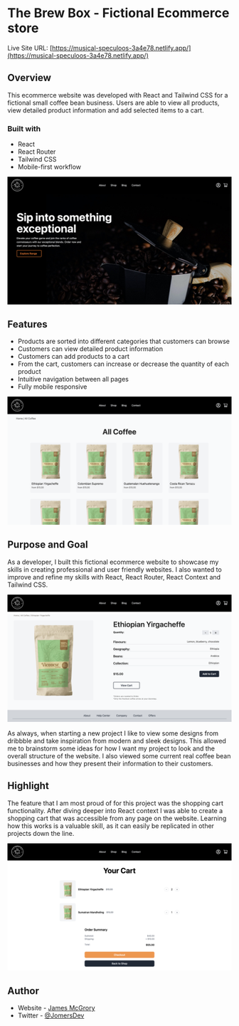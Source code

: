 # The Brew Box - Fictional Ecommerce store

Live Site URL: [https://musical-speculoos-3a4e78.netlify.app/](https://musical-speculoos-3a4e78.netlify.app/)

## Overview

This ecommerce website was developed with React and Tailwind CSS for a fictional small coffee bean business. Users are able to view all products, view detailed product information and add selected items to a cart.

### Built with

- React
- React Router
- Tailwind CSS
- Mobile-first workflow

![](/public/the-brew-box.png)

## Features
- Products are sorted into different categories that customers can browse
- Customers can view detailed product information
- Customers can add products to a cart
- From the cart, customers can increase or decrease the quantity of each product
- Intuitive navigation between all pages
- Fully mobile responsive

![](/public/all-coffee.png)

## Purpose and Goal
As a developer, I built this fictional ecommerce website to showcase my skills in creating professional and user friendly websites. I also wanted to improve and refine my skills with React, React Router, React Context and Tailwind CSS.

![](/public/detail.png)

As always, when starting a new project I like to view some designs from dribbble and take inspiration from modern and sleek designs. This allowed me to brainstorm some ideas for how I want my project to look and the overall structure of the website. I also viewed some current real coffee bean businesses and how they present their information to their customers.

## Highlight
The feature that I am most proud of for this project was the shopping cart functionality. After diving deeper into React context I was able to create a shopping cart that was accessible from any page on the website. Learning how this works is a valuable skill, as it can easily be replicated in other projects down the line.

![](/public/cart.png)


## Author

- Website - [James McGrory](https://jamesmcgrory.dev/)
- Twitter - [@JomersDev](https://twitter.com/JomersDev)

